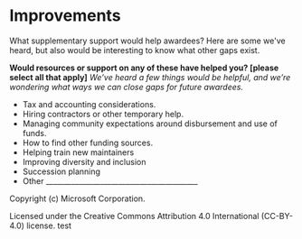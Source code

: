 # Improvements
What supplementary support would help awardees?  Here are some we've heard, but also would be interesting to know what other gaps exist.

**Would resources or support on any of these have helped you? [please select all that apply]**
*We’ve heard a few things would be helpful, and we’re wondering what ways we can close gaps for future awardees.*

- Tax and accounting considerations.
- Hiring contractors or other temporary help.
- Managing community expectations around disbursement and use of funds.
- How to find other funding sources.
- Helping train new maintainers
- Improving diversity and inclusion
- Succession planning
- Other __________________________________________

Copyright (c) Microsoft Corporation.

Licensed under the Creative Commons Attribution 4.0 International (CC-BY-4.0) license.
test
